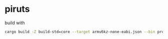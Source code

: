# piruts

build with 

```bash
cargo build -Z build-std=core --target armv6kz-none-eabi.json --bin project
```